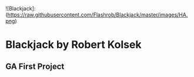 ![Blackjack]: (https://raw.githubusercontent.com/Flashrob/Blackjack/master/images/HA.png)
# Blackjack by Robert Kolsek
## GA First Project
